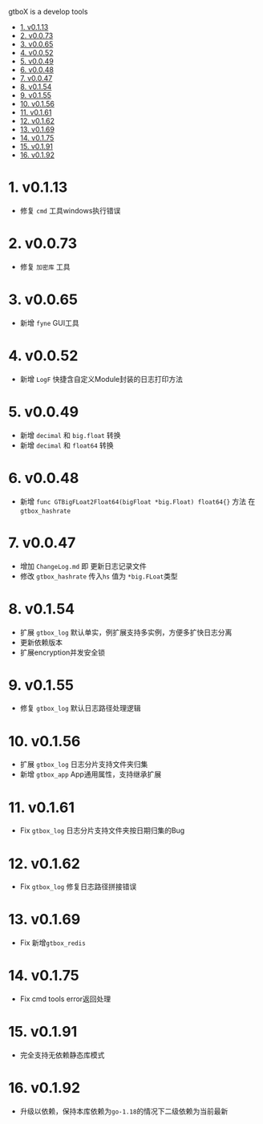 gtboX is a develop tools
<!-- TOC -->

- [1. v0.1.13](#1-v0113)
- [2. v0.0.73](#2-v0073)
- [3. v0.0.65](#3-v0065)
- [4. v0.0.52](#4-v0052)
- [5. v0.0.49](#5-v0049)
- [6. v0.0.48](#6-v0048)
- [7. v0.0.47](#7-v0047)
- [8. v0.1.54](#8-v0154)
- [9. v0.1.55](#9-v0155)
- [10. v0.1.56](#10-v0156)
- [11. v0.1.61](#11-v0161)
- [12. v0.1.62](#12-v0162)
- [13. v0.1.69](#13-v0169)
- [14. v0.1.75](#14-v0175)
- [15. v0.1.91](#15-v0191)
- [16. v0.1.92](#16-v0192)

<!-- /TOC -->
# 1. v0.1.13
* 修复 `cmd` 工具windows执行错误

# 2. v0.0.73
* 修复 `加密库` 工具

# 3. v0.0.65
* 新增 `fyne` GUI工具

# 4. v0.0.52
* 新增 `LogF` 快捷含自定义Module封装的日志打印方法

# 5. v0.0.49
* 新增 `decimal` 和 `big.float` 转换
* 新增 `decimal` 和 `float64` 转换

# 6. v0.0.48
* 新增  `func GTBigFLoat2Float64(bigFloat *big.Float) float64{}` 方法 在 `gtbox_hashrate`

# 7. v0.0.47
* 增加 `ChangeLog.md` 即 更新日志记录文件
* 修改 `gtbox_hashrate` 传入`hs` 值为 `*big.FLoat`类型

# 8. v0.1.54
* 扩展 `gtbox_log` 默认单实，例扩展支持多实例，方便多扩快日志分离
* 更新依赖版本
* 扩展encryption并发安全锁

# 9. v0.1.55
* 修复 `gtbox_log` 默认日志路径处理逻辑

# 10. v0.1.56
* 扩展 `gtbox_log` 日志分片支持文件夹归集
* 新增 `gtbox_app` App通用属性，支持继承扩展

# 11. v0.1.61
* Fix `gtbox_log` 日志分片支持文件夹按日期归集的Bug
 
# 12. v0.1.62
* Fix `gtbox_log` 修复日志路径拼接错误

# 13. v0.1.69
* Fix 新增`gtbox_redis`

# 14. v0.1.75
* Fix cmd tools error返回处理

# 15. v0.1.91
* 完全支持无依赖静态库模式

# 16. v0.1.92
* 升级以依赖，保持本库依赖为`go-1.18`的情况下二级依赖为当前最新